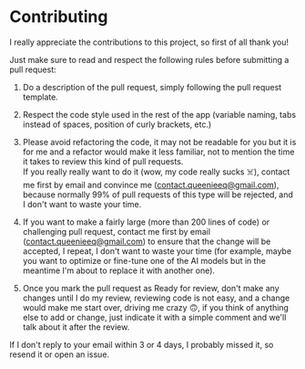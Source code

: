 # Contributing

I really appreciate the contributions to this project, so first of all thank you!

Just make sure to read and respect the following rules before submitting a pull request:

1) Do a description of the pull request, simply following the pull request template.

2) Respect the code style used in the rest of the app (variable naming, tabs instead of spaces, position of curly brackets, etc.)
  
3) Please avoid refactoring the code, it may not be readable for you but it is for me and a refactor would make it less familiar, not to mention the time it takes to review this kind of pull requests.<br />
   If you really really want to do it (wow, my code really sucks ☠️), contact me first by email and convince me (contact.queenieeq@gmail.com), because normally 99% of pull requests of this type will be rejected, and I don't want to waste your time.
  
4) If you want to make a fairly large (more than 200 lines of code) or challenging pull request, contact me first by email (contact.queenieeq@gmail.com) to ensure that the change will be accepted, I repeat, I don't want to waste your time (for example, maybe you want to optimize or fine-tune one of the AI ​​models but in the meantime I'm about to replace it with another one).
   
5) Once you mark the pull request as Ready for review, don't make any changes until I do my review, reviewing code is not easy, and a change would make me start over, driving me crazy 🙃, if you think of anything else to add or change, just indicate it with a simple comment and we'll talk about it after the review.

If I don't reply to your email within 3 or 4 days, I probably missed it, so resend it or open an issue.
